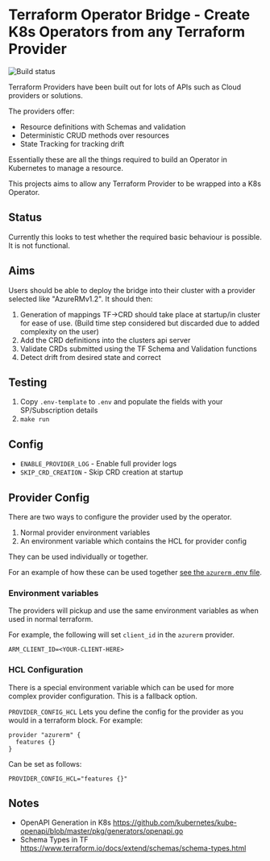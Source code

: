 # Terraform Operator Bridge - Create K8s Operators from any Terraform Provider

![Build status](https://github.com/lawrencegripper/tfoperatorbridge/workflows/.github/workflows/build/badge.svg)

Terraform Providers have been built out for lots of APIs such as Cloud providers or solutions. 

The providers offer: 
- Resource definitions with Schemas and validation
- Deterministic CRUD methods over resources
- State Tracking for tracking drift

Essentially these are all the things required to build an Operator in Kubernetes to manage a resource. 

This projects aims to allow any Terraform Provider to be wrapped into a K8s Operator. 

## Status 

Currently this looks to test whether the required basic behaviour is possible. It is not functional.

## Aims

Users should be able to deploy the bridge into their cluster with a provider selected like "AzureRMv1.2". It should then:

1. Generation of mappings TF->CRD should take place at startup/in cluster for ease of use. (Build time step considered but discarded due to added complexity on the user)
1. Add the CRD definitions into the clusters api server
2. Validate CRDs submitted using the TF Schema and Validation functions
3. Detect drift from desired state and correct


## Testing

1. Copy `.env-template` to `.env` and populate the fields with your SP/Subscription details
1. `make run`

## Config 

- `ENABLE_PROVIDER_LOG` - Enable full provider logs
- `SKIP_CRD_CREATION`   - Skip CRD creation at startup

## Provider Config

There are two ways to configure the provider used by the operator. 

1. Normal provider environment variables
2. An environment variable which contains the HCL for provider config

They can be used individually or together.

For an example of how these can be used together [see the `azurerm` .env file](./.env-template-azurerm).

### Environment variables

The providers will pickup and use the same environment variables as when used in normal terraform. 

For example, the following will set `client_id` in the `azurerm` provider. 

`ARM_CLIENT_ID=<YOUR-CLIENT-HERE>`

### HCL Configuration

There is a special environment variable which can be used for more complex provider configuration. This is a fallback option.

`PROVIDER_CONFIG_HCL` Lets you define the config for the provider as you would in a terraform block. For example:

```hcl
provider "azurerm" {
  features {}
}
```
Can be set as follows:
```
PROVIDER_CONFIG_HCL="features {}"
```





## Notes

- OpenAPI Generation in K8s https://github.com/kubernetes/kube-openapi/blob/master/pkg/generators/openapi.go
- Schema Types in TF https://www.terraform.io/docs/extend/schemas/schema-types.html
